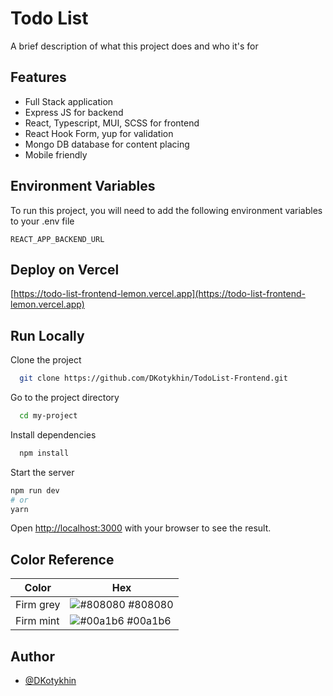 
# Todo List

A brief description of what this project does and who it's for
## Features

- Full Stack application
- Express JS for backend
- React, Typescript, MUI, SCSS for frontend
- React Hook Form, yup for validation 
- Mongo DB database for content placing
- Mobile friendly


## Environment Variables

To run this project, you will need to add the following environment variables to your .env file

`REACT_APP_BACKEND_URL`



## Deploy on Vercel



  [https://todo-list-frontend-lemon.vercel.app](https://todo-list-frontend-lemon.vercel.app)



## Run Locally

Clone the project

```bash
  git clone https://github.com/DKotykhin/TodoList-Frontend.git
```

Go to the project directory

```bash
  cd my-project
```

Install dependencies

```bash
  npm install
```

Start the server

```bash
npm run dev
# or
yarn
```

Open [http://localhost:3000](http://localhost:3000) with your browser to see the result.

## Color Reference

| Color             | Hex                                                                |
| ----------------- | ------------------------------------------------------------------ |
| Firm grey | ![#808080](https://via.placeholder.com/10/333333?text=+) #808080 |
| Firm mint | ![#00a1b6](https://via.placeholder.com/10/00a1b6?text=+) #00a1b6 |


## Author

- [@DKotykhin](https://github.com/DKotykhin)

